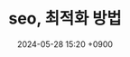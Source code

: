 ---
layout: post
title: seo, 최적화 방법
date: 2024-05-28 15:20 +0900
description: 면접질문
image: ../assets/img/post/single.jpg
category: javascript
tags: javascript 
published: true
sitemap: true
---